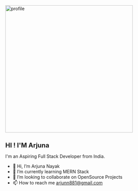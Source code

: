 
<div class="con">
<img src="https://cdn.iconscout.com/icon/premium/png-256-thumb/front-end-developer-4830933-4041850.png" style="height:400px; width:400px;"  alt="profile" />

<h1 style="font-size:20px;"> HI ! I'M Arjuna </h1>
</div>




I'm an Aspiring Full Stack Developer from India.

- 👋 Hi, I’m Arjuna Nayak
- 🌱 I’m currently learning MERN Stack
- 💞️ I’m looking to collaborate on OpenSource Projects
- 📫 How to reach me arjunn881@gmail.com



<!---

--->
